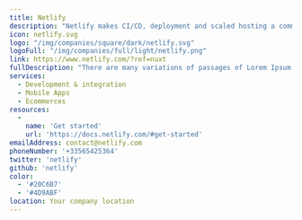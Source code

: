 ```yaml
---
title: Netlify
description: "Netlify makes CI/CD, deployment and scaled hosting a commodity and helps enterprises focus on creating great dynamic consumer experiences in a Jamstack."
icon: netlify.svg
logo: "/img/companies/square/dark/netlify.svg"
logoFull: "/img/companies/full/light/netlify.png"
link: https://www.netlify.com/?ref=nuxt
fullDescription: "There are many variations of passages of Lorem Ipsum available, but the majority have suffered alteration in some form, by injected humour, or randomised words which don't look even slightly believable. If you are going to use a passage of Lorem Ipsum, you need to be sure there isn't anything embarrassing hidden in the middle of text. All the Lorem Ipsum generators on the Internet tend to repeat predefined chunks as necessary, making this the first true generator on the Internet. It uses a dictionary of over 200 Latin words, combined with a handful of model sentence structures, to generate Lorem Ipsum which looks reasonable. The generated Lorem Ipsum is therefore always free from repetition, injected humour, or non-characteristic words etc."
services:
  - Development & integration
  - Mobile Apps
  - Ecommerces
resources:
  -
    name: 'Get started'
    url: 'https://docs.netlify.com/#get-started'
emailAddress: contact@netlify.com
phoneNumber: '+33565425364'
twitter: 'netlify'
github: 'netlify'
color:
  - '#20C6B7'
  - '#4D9ABF'
location: Your company location
---
```

